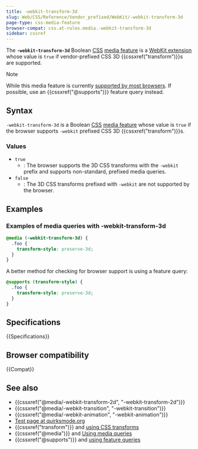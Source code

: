 ```yaml
---
title: -webkit-transform-3d
slug: Web/CSS/Reference/Vendor_prefixed/WebKit/-webkit-transform-3d
page-type: css-media-feature
browser-compat: css.at-rules.media.-webkit-transform-3d
sidebar: cssref
---
```


The **`-webkit-transform-3d`** Boolean [CSS](/en-US/docs/Web/CSS) [media feature](/en-US/docs/Web/CSS/@media#media_features) is a [WebKit extension](/en-US/docs/Web/CSS/Reference/Vendor_prefixed/WebKit) whose value is `true` if vendor-prefixed CSS 3D {{cssxref("transform")}}s are supported.

> [!NOTE]
> While this media feature is currently [supported by most browsers](#browser_compatibility). If possible, use an {{cssxref("@supports")}} feature query instead.

## Syntax

`-webkit-transform-3d` is a Boolean [CSS](/en-US/docs/Web/CSS) [media feature](/en-US/docs/Web/CSS/@media#media_features) whose value is `true` if the browser supports `-webkit` prefixed CSS 3D {{cssxref("transform")}}s.

### Values

- `true`
  - : The browser supports the 3D CSS transforms with the `-webkit` prefix and supports non-standard, prefixed media queries.
- `false`
  - : The 3D CSS transforms prefixed with `-webkit` are not supported by the browser.

## Examples

### Examples of media queries with -webkit-transform-3d

```css
@media (-webkit-transform-3d) {
  .foo {
    transform-style: preserve-3d;
  }
}
```

A better method for checking for browser support is using a feature query:

```css
@supports (transform-style) {
  .foo {
    transform-style: preserve-3d;
  }
}
```

## Specifications

{{Specifications}}

## Browser compatibility

{{Compat}}

## See also

- {{cssxref("@media/-webkit-transform-2d", "-webkit-transform-2d")}}
- {{cssxref("@media/-webkit-transition", "-webkit-transition")}}
- {{cssxref("@media/-webkit-animation", "-webkit-animation")}}
- [Test page at quirksmode.org](https://www.quirksmode.org/css/tests/mediaqueries/animation.html)
- {{cssxref("transform")}} and [using CSS transforms](/en-US/docs/Web/CSS/CSS_transforms/Using_CSS_transforms)
- {{cssxref("@media")}} and [Using media queries](/en-US/docs/Web/CSS/CSS_media_queries/Using_media_queries)
- {{cssxref("@supports")}} and [using feature queries](/en-US/docs/Web/CSS/CSS_conditional_rules/Using_feature_queries)
